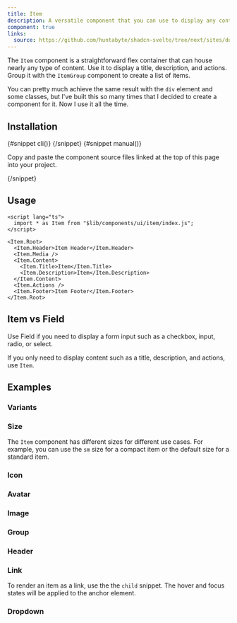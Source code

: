 ```yaml
---
title: Item
description: A versatile component that you can use to display any content.
component: true
links:
  source: https://github.com/huntabyte/shadcn-svelte/tree/next/sites/docs/src/lib/registry/ui/item
---
```


<script>
	import ComponentPreview from "$lib/components/component-preview.svelte";
	import PMAddComp from "$lib/components/pm-add-comp.svelte";
	import PMInstall from "$lib/components/pm-install.svelte";
	import Steps from "$lib/components/steps.svelte";
	import InstallTabs from "$lib/components/install-tabs.svelte";
	import Step from "$lib/components/step.svelte";
</script>

The `Item` component is a straightforward flex container that can house nearly any type of content. Use it to display a title, description, and actions. Group it with the `ItemGroup` component to create a list of items.

You can pretty much achieve the same result with the `div` element and some classes, but I've built this so many times that I decided to create a component for it. Now I use it all the time.

<ComponentPreview name="item-demo">

<div></div>

</ComponentPreview>

## Installation

<InstallTabs>
{#snippet cli()}
<PMAddComp name="item" />
{/snippet}
{#snippet manual()}
<Steps>

<Step>

Copy and paste the component source files linked at the top of this page into your project.

</Step>

</Steps>
{/snippet}
</InstallTabs>

## Usage

```svelte
<script lang="ts">
  import * as Item from "$lib/components/ui/item/index.js";
</script>

<Item.Root>
  <Item.Header>Item Header</Item.Header>
  <Item.Media />
  <Item.Content>
    <Item.Title>Item</Item.Title>
    <Item.Description>Item</Item.Description>
  </Item.Content>
  <Item.Actions />
  <Item.Footer>Item Footer</Item.Footer>
</Item.Root>
```

## Item vs Field

Use Field if you need to display a form input such as a checkbox, input, radio, or select.

If you only need to display content such as a title, description, and actions, use `Item`.

## Examples

### Variants

<ComponentPreview name="item-variants-demo">

<div></div>

</ComponentPreview>

### Size

The `Item` component has different sizes for different use cases. For example, you can use the `sm` size for a compact item or the default size for a standard item.

<ComponentPreview name="item-size-demo">

<div></div>

</ComponentPreview>

### Icon

<ComponentPreview name="item-icon-demo">

<div></div>

</ComponentPreview>

### Avatar

<ComponentPreview name="item-avatar-demo">

<div></div>

</ComponentPreview>

### Image

<ComponentPreview name="item-image-demo">

<div></div>

</ComponentPreview>

### Group

<ComponentPreview name="item-group-demo">

<div></div>

</ComponentPreview>

### Header

<ComponentPreview name="item-header-demo">

<div></div>

</ComponentPreview>

### Link

To render an item as a link, use the the `child` snippet. The hover and focus states will be applied to the anchor element.

<ComponentPreview name="item-link-demo">

<div></div>

</ComponentPreview>

### Dropdown

<ComponentPreview name="item-dropdown-demo">

<div></div>

</ComponentPreview>
